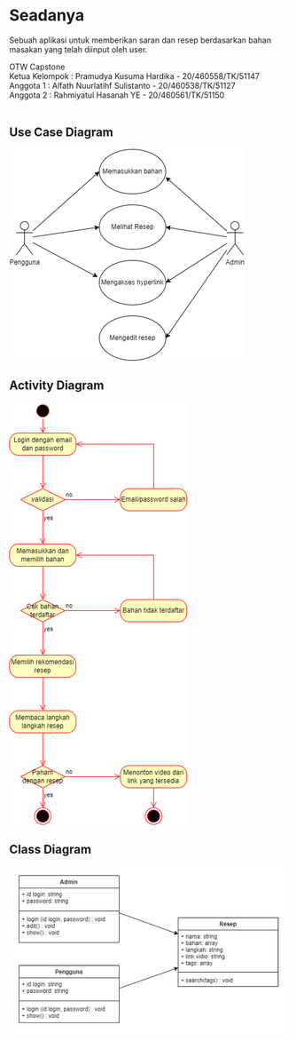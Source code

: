 # Seadanya
Sebuah aplikasi untuk memberikan saran dan resep berdasarkan bahan masakan yang telah diinput oleh user.

OTW Capstone<br/>
Ketua Kelompok : Pramudya Kusuma Hardika - 20/460558/TK/51147<br/>
Anggota 1 : Alfath Nuurlatihf Sulistanto - 20/460538/TK/51127<br/>
Anggota 2 : Rahmiyatul Hasanah YE - 20/460561/TK/51150 <br/>
<br/>

## Use Case Diagram <br/>
![](images/useCaseDiagram.png) <br/>

## Activity Diagram <br/>
![](images/activityDiagram.png) <br/>

## Class Diagram <br/>
![](images/classDiagram.png) <br/>
